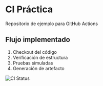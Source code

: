 # CI Práctica

Repositorio de ejemplo para GitHub Actions

## Flujo implementado
1. Checkout del código
2. Verificación de estructura
3. Pruebas simuladas
4. Generación de artefacto

![CI Status](https://github.com/tu_usuario/ci-practica/actions/workflows/ci.yml/badge.svg)